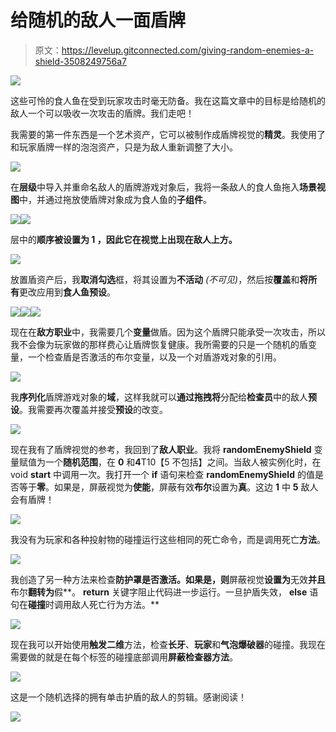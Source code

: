 # 给随机的敌人一面盾牌

> 原文：<https://levelup.gitconnected.com/giving-random-enemies-a-shield-3508249756a7>

![](img/94646665b552b23a55fa6d223d889d5f.png)

这些可怜的食人鱼在受到玩家攻击时毫无防备。我在这篇文章中的目标是给随机的敌人一个可以吸收一次攻击的盾牌。我们走吧！

我需要的第一件东西是一个艺术资产，它可以被制作成盾牌视觉的**精灵**。我使用了和玩家盾牌一样的泡泡资产，只是为敌人重新调整了大小。

![](img/718f5b64a04361fd8c55167f004d119a.png)

在**层级**中导入并重命名敌人的盾牌游戏对象后，我将一条敌人的食人鱼拖入**场景视图**中，并通过拖放使盾牌对象成为食人鱼的**子组件**。

![](img/c7719ccb5e1606a89d1736b94eb7d9fd.png)![](img/dca4fedaa4ba9ddc6c361e9100b98fc3.png)

层中的**顺序被设置为 **1** ，因此它在视觉上出现在敌人上方。**

![](img/704961772b96ffff9aefd4c512f6a60e.png)

放置盾资产后，我**取消勾选**框，将其设置为**不活动** *(不可见)*，然后按**覆盖**和**将所有**更改应用到**食人鱼预设**。

![](img/a64946bdbcec1987342cb32b707b438e.png)![](img/c7719ccb5e1606a89d1736b94eb7d9fd.png)![](img/fd36913f9c096af7acfa5cc83460b9bd.png)

现在在**敌方职业**中，我需要几个**变量**做盾。因为这个盾牌只能承受一次攻击，所以我不会像为玩家做的那样费心让盾牌恢复健康。我所需要的只是一个随机的盾变量，一个检查盾是否激活的布尔变量，以及一个对盾游戏对象的引用。

![](img/774c82ea9e953135a6fa58fd9642bd78.png)

我**序列化**盾牌游戏对象的**域**，这样我就可以**通过拖拽将**分配给**检查员**中的敌人**预设**。我需要再次覆盖并接受**预设**的改变。

![](img/1e0d0d2a988b630240018a508a19f865.png)

现在我有了盾牌视觉的参考，我回到了**敌人职业**。我将 **randomEnemyShield** 变量赋值为一个**随机范围**，在 **0** 和**4**T10【5 不包括】之间。当敌人被实例化时，在 void **start** 中调用一次。我打开一个 **if** 语句来检查 **randomEnemyShield** 的值是否等于**零**。如果是，屏蔽视觉为**使能**，屏蔽有效**布尔**设置为**真**。这边 **1** 中 **5** 敌人会有盾牌！

![](img/a2f01af15f9a85f32450acc88c291029.png)

我没有为玩家和各种投射物的碰撞运行这些相同的死亡命令，而是调用死亡**方法**。

![](img/7dba06bc8d6b4d291130e39b0cd87c70.png)

我创造了另一种方法来检查**防护罩是否激活。如果是，则**屏蔽视觉**设置为**无效**并且**布尔**翻转为**假**。 **return** 关键字阻止代码进一步运行。一旦护盾失效， **else** 语句在**碰撞**时调用敌人死亡行为方法。**

![](img/837cddb12517a6f98032a32fad580e0a.png)

现在我可以开始使用**触发二维**方法，检查**长牙**、**玩家**和**气泡爆破器**的碰撞。我现在需要做的就是在每个标签的碰撞底部调用**屏蔽检查器方法**。

![](img/d0813733c9f08ac758ffe69c1289f911.png)

这是一个随机选择的拥有单击护盾的敌人的剪辑。感谢阅读！

![](img/94646665b552b23a55fa6d223d889d5f.png)